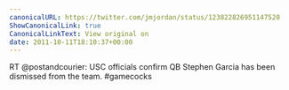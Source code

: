 ```yaml
---
canonicalURL: https://twitter.com/jmjordan/status/123822826951147520
ShowCanonicalLink: true
CanonicalLinkText: View original on
date: 2011-10-11T18:10:37+00:00
---
```

RT @postandcourier: USC officials confirm QB Stephen Garcia has been dismissed from the team. #gamecocks